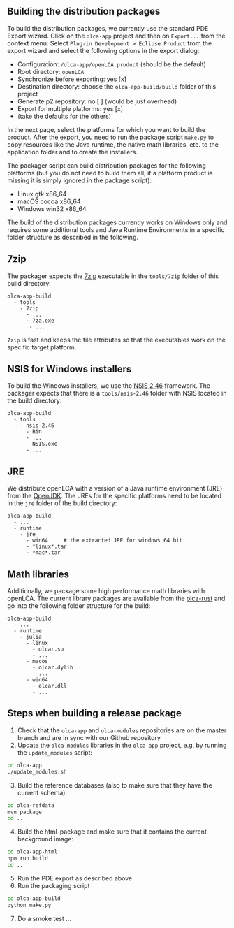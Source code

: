 ## Building the distribution packages
To build the distribution packages, we currently use the standard PDE Export
wizard. Click on the `olca-app` project and then on `Export...` from the context
menu. Select `Plug-in Development > Eclipse Product` from the export wizard and
select the following options in the export dialog:

* Configuration: `/olca-app/openLCA.product` (should be the default)
* Root directory: `openLCA`
* Synchronize before exporting: yes [x]
* Destination directory: choose the `olca-app-build/build` folder of this project
* Generate p2 repository: no [ ] (would be just overhead)
* Export for multiple platforms: yes [x]
* (take the defaults for the others)

In the next page, select the platforms for which you want to build the product.
After the export, you need to run the package script `make.py` to copy
resources like the Java runtime, the native math libraries, etc. to the
application folder and to create the installers.

The packager script can build distribution packages for the following platforms
(but you do not need to build them all, if a platform product is missing it is
simply ignored in the package script):

* Linux gtk x86_64
* macOS cocoa x86_64
* Windows win32 x86_64

The build of the distribution packages currently works on Windows only and
requires some additional tools and Java Runtime Environments in a specific
folder structure as described in the following.

## 7zip
The packager expects the [7zip](http://www.7-zip.org/) executable in the
`tools/7zip` folder of this build directory:

```
olca-app-build
  - tools
    - 7zip
      - ...
      - 7za.exe
       - ...
```

`7zip` is fast and keeps the file attributes so that the executables work on
the specific target platform.


## NSIS for Windows installers
To build the Windows installers, we use the
[NSIS 2.46](http://nsis.sourceforge.net) framework. The packager expects that
there is a `tools/nsis-2.46` folder with NSIS located in the build directory:

```
olca-app-build
  - tools
    - nsis-2.46
      - Bin
      - ...
      - NSIS.exe
      - ...
```

## JRE
We distribute openLCA with a version of a Java runtime environment (JRE) from
the [OpenJDK](https://adoptopenjdk.net/). The JREs for the specific platforms
need to be located in the `jre` folder of the build directory:

```
olca-app-build
  - ...
  - runtime
    - jre
      - win64     # the extracted JRE for windows 64 bit
      - *linux*.tar
      - *mac*.tar
```

## Math libraries
Additionally, we package some high performance math libraries with openLCA. The
current library packages are available from the
[olca-rust](https://github.com/msrocka/olca-rust/releases) and go into the
following folder structure for the build:

```
olca-app-build
  - ...
  - runtime
    - julia
      - linux
        - olcar.so
        - ...
      - macos
        - olcar.dylib
        - ...
      - win64
        - olcar.dll
        - ...
```

## Steps when building a release package

1. Check that the `olca-app` and `olca-modules` repositories are on the master
   branch and are in sync with our Github repository
2. Update the `olca-modules` libraries in the `olca-app` project, e.g. by
   running the `update_modules` script:

```bash
cd olca-app
./update_modules.sh
```

3. Build the reference databases (also to make sure that they have the current
   schema):

```bash
cd olca-refdata
mvn package
cd ..
```

4. Build the html-package and make sure that it contains the current background
   image:

```bash
cd olca-app-html
npm run build
cd ..
```

5. Run the PDE export as described above
6. Run the packaging script

```bash
cd olca-app-build
python make.py
```

7. Do a smoke test ...
